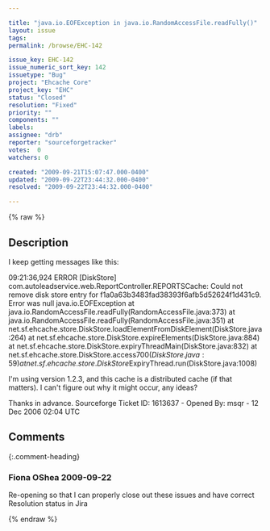 ```yaml
---

title: "java.io.EOFException in java.io.RandomAccessFile.readFully()"
layout: issue
tags: 
permalink: /browse/EHC-142

issue_key: EHC-142
issue_numeric_sort_key: 142
issuetype: "Bug"
project: "Ehcache Core"
project_key: "EHC"
status: "Closed"
resolution: "Fixed"
priority: ""
components: ""
labels: 
assignee: "drb"
reporter: "sourceforgetracker"
votes:  0
watchers: 0

created: "2009-09-21T15:07:47.000-0400"
updated: "2009-09-22T23:44:32.000-0400"
resolved: "2009-09-22T23:44:32.000-0400"

---
```




{% raw %}



## Description

<div markdown="1" class="description">

I keep getting messages like this:

09:21:36,924 ERROR [DiskStore] com.autoleadservice.web.ReportController.REPORTSCache: Could not remove disk store entry for f1a0a63b3483fad38393f6afb5d52624f1d431c9. Error was null
java.io.EOFException
        at java.io.RandomAccessFile.readFully(RandomAccessFile.java:373)
        at java.io.RandomAccessFile.readFully(RandomAccessFile.java:351)
        at net.sf.ehcache.store.DiskStore.loadElementFromDiskElement(DiskStore.java:264)
        at net.sf.ehcache.store.DiskStore.expireElements(DiskStore.java:884)
        at net.sf.ehcache.store.DiskStore.expiryThreadMain(DiskStore.java:832)
        at net.sf.ehcache.store.DiskStore.access$700(DiskStore.java:59)
        at net.sf.ehcache.store.DiskStore$ExpiryThread.run(DiskStore.java:1008)

I'm using version 1.2.3, and this cache is a distributed cache (if that matters). I can't figure out why it might occur, any ideas?

Thanks in advance.
Sourceforge Ticket ID: 1613637 - Opened By: msqr - 12 Dec 2006 02:04 UTC

</div>

## Comments


{:.comment-heading}
### **Fiona OShea** <span class="date">2009-09-22</span>

<div markdown="1" class="comment">

Re-opening so that I can properly close out these issues and have correct Resolution status in Jira

</div>



{% endraw %}
